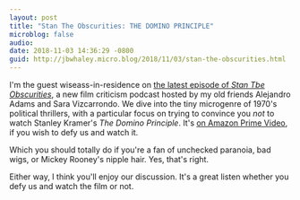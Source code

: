 ```yaml
---
layout: post
title: "Stan The Obscurities: THE DOMINO PRINCIPLE"
microblog: false
audio: 
date: 2018-11-03 14:36:29 -0800
guid: http://jbwhaley.micro.blog/2018/11/03/stan-the-obscurities.html
---
```

I'm the guest wiseass-in-residence on [the latest episode of *Stan Tbe Obscurities*](https://soundcloud.com/hungerist/domino-principle), a new film criticism podcast hosted by my old friends Alejandro Adams and Sara Vizcarrondo. We dive into the tiny microgenre of 1970's political thrillers, with a particular focus on trying to convince you *not* to watch Stanley Kramer's *The Domino Principle*. It's [on Amazon Prime Video](https://www.amazon.com/Domino-Principle-Gene-Hackman/dp/B07CT8PNWJ/ref=mp_s_a_1_1/141-6947370-1453007?ie=UTF8&qid=1541284372&sr=8-1&pi=PI_PJPrime-Sash-Extra-Large-2017,TopLeft,0,0_AC_SX118_SY170_QL70&keywords=the+domino+principle&dpPl=1&dpID=41SYGgdIdnL&ref=plSrch), if you wish to defy us and watch it.

Which you should totally do if you're a fan of unchecked paranoia, bad wigs, or Mickey Rooney's nipple hair. Yes, that's right.

Either way, I think you'll enjoy our discussion. It's a great listen whether you defy us and watch the film or not.
